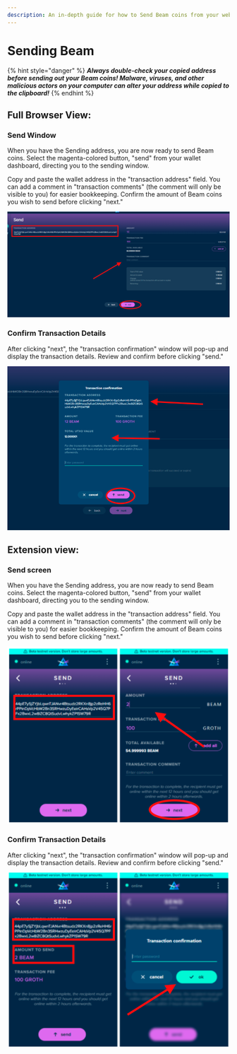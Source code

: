```yaml
---
description: An in-depth guide for how to Send Beam coins from your web wallet.
---
```


# Sending Beam

{% hint style="danger" %}
_**Always double-check your copied address before sending out your Beam coins! Malware, viruses, and other malicious actors on your computer can alter your address while copied to the clipboard!**_
{% endhint %}

## Full Browser View:

### Send Window

When you have the Sending address, you are now ready to send Beam coins. Select the magenta-colored button, "send" from your wallet dashboard, directing you to the sending window.

Copy and paste the wallet address in the "transaction address" field. You can add a comment in "transaction comments" (the comment will only be visible to you) for easier bookkeeping. Confirm the amount of Beam coins you wish to send before clicking "next."

![](<.gitbook/assets/Screen Shot 2021-06-01 at 6.43.48 PM.png>)

### Confirm Transaction Details

After clicking "next", the "transaction confirmation" window will pop-up and display the transaction details. Review and confirm before clicking "send."

![](<.gitbook/assets/Screen Shot 2021-06-01 at 6.49.04 PM.png>)

## Extension view:

### Send screen

When you have the Sending address, you are now ready to send Beam coins. Select the magenta-colored button, "send" from your wallet dashboard, directing you to the sending window.

Copy and paste the wallet address in the "transaction address" field. You can add a comment in "transaction comments" (the comment will only be visible to you) for easier bookkeeping. Confirm the amount of Beam coins you wish to send before clicking "next."

![](<.gitbook/assets/Screen Shot 2021-06-01 at 6.50.39 PM.png>)

### Confirm Transaction Details

After clicking "next", the "transaction confirmation" window will pop-up and display the transaction details. Review and confirm before clicking "send."

![](<.gitbook/assets/Screen Shot 2021-06-01 at 6.52.02 PM.png>)
